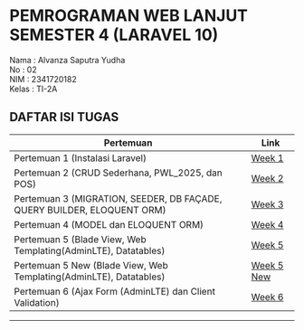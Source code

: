# PEMROGRAMAN WEB LANJUT SEMESTER 4 (LARAVEL 10)

Nama    : Alvanza Saputra Yudha <br>
No      : 02 <br>
NIM     : 2341720182<br>
Kelas   : TI-2A

## DAFTAR ISI TUGAS

| Pertemuan | Link |
|---------|------|
| Pertemuan 1 (Instalasi Laravel) | [Week 1](https://github.com/alvnz11/web_lanjut/tree/main/minggu1/test-laravel-10) |
| Pertemuan 2 (CRUD Sederhana, PWL_2025, dan POS) | [Week 2](https://github.com/alvnz11/web_lanjut/tree/main/minggu2) |
| Pertemuan 3 (MIGRATION, SEEDER, DB FAÇADE, QUERY BUILDER, ELOQUENT ORM) | [Week 3](https://github.com/alvnz11/web_lanjut/tree/main/minggu3) |
| Pertemuan 4 (MODEL dan ELOQUENT ORM) | [Week 4](https://github.com/alvnz11/web_lanjut/tree/main/minggu4) |
| Pertemuan 5 (Blade View, Web Templating(AdminLTE), Datatables) | [Week 5](https://github.com/alvnz11/web_lanjut/tree/main/minggu5) |
| Pertemuan 5 New (Blade View, Web Templating(AdminLTE), Datatables) | [Week 5 New](https://github.com/alvnz11/web_lanjut/tree/main/minggu5_new) |
| Pertemuan 6 (Ajax Form (AdminLTE) dan Client Validation) | [Week 6](https://github.com/alvnz11/web_lanjut/tree/main/minggu6) |
---

